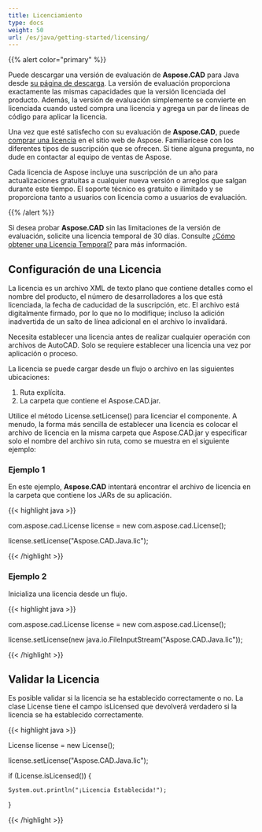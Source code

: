 ```yaml
---
title: Licenciamiento
type: docs
weight: 50
url: /es/java/getting-started/licensing/
---
```


{{% alert color="primary" %}}

Puede descargar una versión de evaluación de **Aspose.CAD** para Java desde [su página de descarga](https://releases.aspose.com/java/repo/com/aspose/aspose-cad/). La versión de evaluación proporciona exactamente las mismas capacidades que la versión licenciada del producto. Además, la versión de evaluación simplemente se convierte en licenciada cuando usted compra una licencia y agrega un par de líneas de código para aplicar la licencia.

Una vez que esté satisfecho con su evaluación de **Aspose.CAD**, puede [comprar una licencia](https://purchase.aspose.com/buy) en el sitio web de Aspose. Familiarícese con los diferentes tipos de suscripción que se ofrecen. Si tiene alguna pregunta, no dude en contactar al equipo de ventas de Aspose.

Cada licencia de Aspose incluye una suscripción de un año para actualizaciones gratuitas a cualquier nueva versión o arreglos que salgan durante este tiempo. El soporte técnico es gratuito e ilimitado y se proporciona tanto a usuarios con licencia como a usuarios de evaluación.

{{% /alert %}}

Si desea probar **Aspose.CAD** sin las limitaciones de la versión de evaluación, solicite una licencia temporal de 30 días. Consulte [¿Cómo obtener una Licencia Temporal?](https://purchase.aspose.com/temporary-license) para más información.

## **Configuración de una Licencia**

La licencia es un archivo XML de texto plano que contiene detalles como el nombre del producto, el número de desarrolladores a los que está licenciada, la fecha de caducidad de la suscripción, etc. El archivo está digitalmente firmado, por lo que no lo modifique; incluso la adición inadvertida de un salto de línea adicional en el archivo lo invalidará.

Necesita establecer una licencia antes de realizar cualquier operación con archivos de AutoCAD. Solo se requiere establecer una licencia una vez por aplicación o proceso.

La licencia se puede cargar desde un flujo o archivo en las siguientes ubicaciones:

1. Ruta explícita.
1. La carpeta que contiene el Aspose.CAD.jar.

Utilice el método License.setLicense() para licenciar el componente. A menudo, la forma más sencilla de establecer una licencia es colocar el archivo de licencia en la misma carpeta que Aspose.CAD.jar y especificar solo el nombre del archivo sin ruta, como se muestra en el siguiente ejemplo:

### **Ejemplo 1**

En este ejemplo, **Aspose.CAD** intentará encontrar el archivo de licencia en la carpeta que contiene los JARs de su aplicación.

{{< highlight java >}}

com.aspose.cad.License license = new com.aspose.cad.License();

license.setLicense("Aspose.CAD.Java.lic");

{{< /highlight >}}

### **Ejemplo 2**

Inicializa una licencia desde un flujo.

{{< highlight java >}}

com.aspose.cad.License license = new com.aspose.cad.License();

license.setLicense(new java.io.FileInputStream("Aspose.CAD.Java.lic"));

{{< /highlight >}}

## **Validar la Licencia**

Es posible validar si la licencia se ha establecido correctamente o no. La clase License tiene el campo isLicensed que devolverá verdadero si la licencia se ha establecido correctamente.

{{< highlight java >}}

License license = new License();

license.setLicense("Aspose.CAD.Java.lic");

if (License.isLicensed()) {

    System.out.println("¡Licencia Establecida!");

}

{{< /highlight >}}

